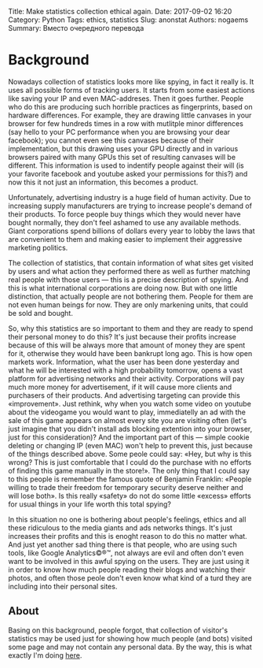 Title: Make statistics collection ethical again.
Date: 2017-09-02 16:20
Category: Python
Tags: ethics, statistics
Slug: anonstat
Authors: nogaems
Summary: Вместо очередного перевода

# Background
Nowadays collection of statistics looks more like spying, in fact it really is. It uses all possible forms of tracking users. It starts from some easiest actions like saving your IP and even MAC-addreses. Then it goes further. People who do this are producing such horrible practices as fingerprints, based on hardware differences. For example, they are drawing little canvases in your browser for few hundreds times in a row with mutlitple minor differences (say hello to your PC performance when you are browsing your dear facebook); you cannot even see this canvases because of their implementation, but this drawing uses your GPU directly and in various browsers paired with many GPUs this set of resulting canvases will be different. This information is used to indentify people against their will (is your favorite facebook and youtube asked your permissions for this?) and now this it not just an information, this becomes a product.

Unfortunately, advertising industry is a huge field of human activity. Due to increasing supply manufacturers are trying to increase people's demand of their products. To force people buy things which they would never have bought normally, they don't feel ashamed to use any available methods. Giant corporations spend billions of dollars every year to lobby the laws that are convenient to them and making easier to implement their aggressive marketing politics.

The collection of statistics, that contain information of what sites get visited by users and what action they performed there as well as further matching real people with those users — this is a precise description of spying. And this is what international corporations are doing now. But with one little distinction, that actually people are not bothering them. People for them are not even human beings for now. They are only markening units, that could be sold and bought.

So, why this statistics are so important to them and they are ready to spend their personal money to do this? It's just because their profits increase because of this will be always more that amount of money they are spent for it, otherwise they would have been bankrupt long ago. This is how open markets work. Information, what the user has been done yesterday and what he will be interested with a high probability tomorrow, opens a vast platform for advertising networks and their activity. Corporations will pay much more money for advertisement, if it will cause more clients and purchasers of their products. And advertising targeting can provide this «improvement». Just rethink, why when you watch some video on youtube about the videogame you would want to play, immediatelly an ad with the sale of this game appears on almost every site you are visiting often (let's just imagine that you didn't install ads blocking extention into your browser, just for this consideration)? And the important part of this — simple cookie deleting or changing IP (even MAC) won't help to prevent this, just because of the things described above. Some peole could say: «Hey, but why is this wrong? This is just comfortable that I could do the purchase with no efforts of finding this game manually in the store!». The only thing that I could say to this people is remember the famous quote of Benjamin Franklin: «People willing to trade their freedom for temporary security deserve neither and will lose both». Is this really «safety» do not do some little «excess» efforts for usual things in your life worth this total spying?

In this situation no one is bothering about people's feelings, ethics and all these ridiculous to the media giants and ads networks things. It's just increases their profits and this is enoght reason to do this no matter what. And just yet another sad thing there is that people, who are using such tools, like Google Analytics©®™, not always are evil and often don't even want to be involved in this awful spying on the users. They are just using it in order to know how much people reading their blogs and watching their photos, and often those peole don't even know what kind of a turd they are including into their personal sites.

## About
Basing on this background, people forgot, that collection of visitor's statistics may be used just for showing how much people (and bots) visited some page and may not contain any personal data. By the way, this is what exactly I'm doing [here](https://github.com/nogaems/anonstat).





